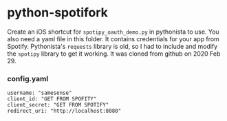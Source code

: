 # python-spotifork

Create an iOS shortcut for `spotipy_oauth_demo.py` in pythonista to use. You also need a yaml file in this folder. It contains credentials for your app from Spotify. Pythonista's `requests` library is old, so I had to include and modify the `spotipy` library to get it working. It was cloned from github on 2020 Feb 29.

### config.yaml
```
username: "samesense"
client_id: "GET FROM SPOFITY"
client_secret: "GET FROM SPOTIFY"
redirect_uri: "http://localhost:8080"
```
